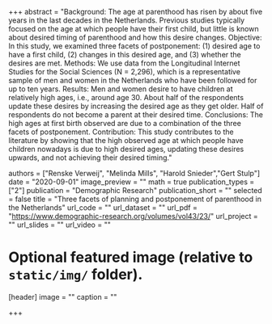+++
abstract = "Background: The age at parenthood has risen by about five years in the last decades in the Netherlands. Previous studies typically focused on the age at which people have their first child, but little is known about desired timing of parenthood and how this desire changes. Objective: In this study, we examined three facets of postponement: (1) desired age to have a first child, (2) changes in this desired age, and (3) whether the desires are met. Methods: We use data from the Longitudinal Internet Studies for the Social Sciences (N = 2,296), which is a representative sample of men and women in the Netherlands who have been followed for up to ten years. Results: Men and women desire to have children at relatively high ages, i.e., around age 30. About half of the respondents update these desires by increasing the desired age as they get older. Half of respondents do not become a parent at their desired time. Conclusions: The high ages at first birth observed are due to a combination of the three facets of postponement. Contribution: This study contributes to the literature by showing that the high observed age at which people have children nowadays is due to high desired ages, updating these desires upwards, and not achieving their desired timing."

authors = ["Renske Verweij", "Melinda Mills", "Harold Snieder","Gert Stulp"]
date = "2020-09-01"
image_preview = ""
math = true
publication_types = ["2"]
publication = "Demographic Research"
publication_short = ""
selected = false
title = "Three facets of planning and postponement of parenthood in the Netherlands"
url_code = ""
url_dataset = ""
url_pdf = "https://www.demographic-research.org/volumes/vol43/23/"
url_project = ""
url_slides = ""
url_video = ""

# Optional featured image (relative to `static/img/` folder).
[header]
image = ""
caption = ""

+++